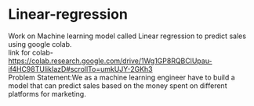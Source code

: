 # Linear-regression
Work on Machine learning model called Linear regression to predict sales using google colab.
<br>
link for colab-https://colab.research.google.com/drive/1Wg1GP8RQBClUpau-if4HC98TUlikIazD#scrollTo=umkUJY-2GKh3
<br>
 Problem Statement:We as a machine learning engineer have to build a model that can predict sales based on the money spent on different platforms for marketing.
